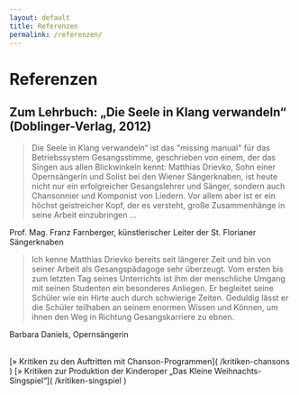```yaml
---
layout: default
title: Referenzen
permalink: /referenzen/
---
```


Referenzen
==========

Zum Lehrbuch: „Die Seele in Klang verwandeln“ (Doblinger-Verlag, 2012)
----------------------------------------------------------------------

> Die Seele in Klang verwandeln“ ist das "missing manual" für das Betriebssystem Gesangsstimme, geschrieben von einem, der das Singen aus allen Blickwinkeln kennt: Matthias Drievko, Sohn einer Opernsängerin und Solist bei den Wiener Sängerknaben, ist heute nicht nur ein erfolgreicher Gesangslehrer und Sänger, sondern auch Chansonnier und Komponist von Liedern. Vor allem aber ist er ein höchst geistreicher Kopf, der es versteht, große Zusammenhänge in seine Arbeit einzubringen ...

Prof. Mag. Franz Farnberger, künstlerischer Leiter der St. Florianer Sängerknaben

> Ich kenne Matthias Drievko bereits seit längerer Zeit und bin von seiner Arbeit als Gesangspädagoge sehr überzeugt. Vom ersten bis zum letzten Tag seines Unterrichts ist ihm der menschliche Umgang mit seinen Studenten ein besonderes Anliegen. Er begleitet seine Schüler wie ein Hirte auch durch schwierige Zeiten. Geduldig lässt er die Schüler teilhaben an seinem enormen Wissen und Können, um ihnen den Weg in Richtung Gesangskarriere zu ebnen.

Barbara Daniels, Opernsängerin

<br />
[» Kritiken zu den Auftritten mit Chanson-Programmen]( /kritiken-chansons )  
[» Kritiken zur Produktion der Kinderoper „Das Kleine Weihnachts-Singspiel“]( /kritiken-singspiel )
